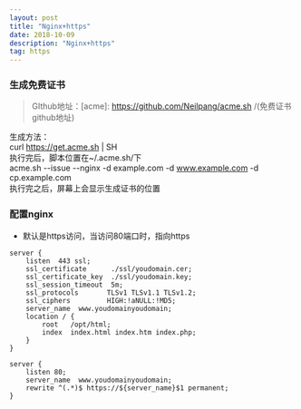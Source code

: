 ```yaml
---
layout: post
title: "Nginx+https"
date: 2018-10-09 
description: "Nginx+https"
tag: https 
---   
```


### 生成免费证书

> GIthub地址：[acme]: https://github.com/Neilpang/acme.sh /(免费证书github地址)
       

生成方法：    
    curl https://get.acme.sh | SH   
    执行完后，脚本位置在~/.acme.sh/下    
    acme.sh --issue --nginx -d example.com -d www.example.com -d cp.example.com     
    执行完之后，屏幕上会显示生成证书的位置    

### 配置nginx

* 默认是https访问，当访问80端口时，指向https

```
server {
    listen  443 ssl;
    ssl_certificate      ./ssl/youdomain.cer;
    ssl_certificate_key  ./ssl/youdomain.key;
    ssl_session_timeout  5m;
    ssl_protocols       TLSv1 TLSv1.1 TLSv1.2;
    ssl_ciphers         HIGH:!aNULL:!MD5;
    server_name  www.youdomainyoudomain;
    location / {
        root   /opt/html;
        index  index.html index.htm index.php;
    }
}

server {
    listen 80;
    server_name  www.youdomainyoudomain;
    rewrite ^(.*)$ https://${server_name}$1 permanent;
}
```